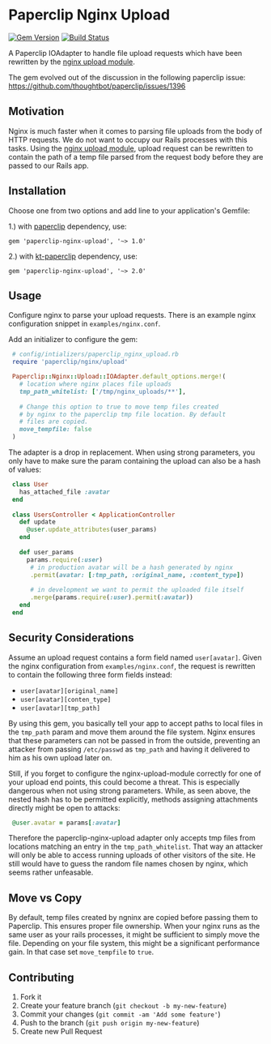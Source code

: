 # Paperclip Nginx Upload

[![Gem Version](https://badge.fury.io/rb/paperclip-nginx-upload.png)](http://badge.fury.io/rb/paperclip-nginx-upload)
[![Build Status](https://travis-ci.org/tf/paperclip-nginx-upload.png?branch=master)](https://travis-ci.org/tf/paperclip-nginx-upload)

A Paperclip IOAdapter to handle file upload requests which have been
rewritten by the
[nginx upload module](https://github.com/vkholodkov/nginx-upload-module).

The gem evolved out of the discussion in the following paperclip
issue:
https://github.com/thoughtbot/paperclip/issues/1396

## Motivation

Nginx is much faster when it comes to parsing file uploads from the
body of HTTP requests.  We do not want to occupy our Rails processes
with this tasks.  Using the
[nginx upload module](https://github.com/vkholodkov/nginx-upload-module),
upload request can be rewritten to contain the path of a temp file
parsed from the request body before they are passed to our Rails app.

## Installation

Choose one from two options and add line to your application's Gemfile:

1.) with [paperclip](https://github.com/thoughtbot/paperclip) dependency, use:

    gem 'paperclip-nginx-upload', '~> 1.0'

2.) with [kt-paperclip](https://github.com/kreeti/kt-paperclip) dependency, use:

    gem 'paperclip-nginx-upload', '~> 2.0' 

## Usage

Configure nginx to parse your upload requests. There is an example
nginx configuration snippet in `examples/nginx.conf`.

Add an initializer to configure the gem:

```ruby
 # config/intializers/paperclip_nginx_upload.rb
 require 'paperclip/nginx/upload'

 Paperclip::Nginx::Upload::IOAdapter.default_options.merge!(
   # location where nginx places file uploads
   tmp_path_whitelist: ['/tmp/nginx_uploads/**'],
   
   # Change this option to true to move temp files created 
   # by nginx to the paperclip tmp file location. By default
   # files are copied.
   move_tempfile: false
 )    
```

The adapter is a drop in replacement. When using strong parameters,
you only have to make sure the param containing the upload can also be
a hash of values:

```ruby
 class User
   has_attached_file :avatar
 end
 
 class UsersController < ApplicationController
   def update
     @user.update_attributes(user_params)
   end
 
   def user_params
     params.require(:user)
      # in production avatar will be a hash generated by nginx
      .permit(avatar: [:tmp_path, :original_name, :content_type])
    
      # in development we want to permit the uploaded file itself
      .merge(params.require(:user).permit(:avatar))
   end
 end
```

## Security Considerations

Assume an upload request contains a form field named
`user[avatar]`. Given the nginx configuration from
`examples/nginx.conf`, the request is rewritten to contain the
following three form fields instead:

* `user[avatar][original_name]`
* `user[avatar][conten_type]`
* `user[avatar][tmp_path]`

By using this gem, you basically tell your app to accept paths to
local files in the `tmp_path` param and move them around the
file system. Nginx ensures that these parameters can not be passed in
from the outside, preventing an attacker from passing `/etc/passwd` as
`tmp_path` and having it delivered to him as his own upload
later on.

Still, if you forget to configure the nginx-upload-module correctly
for one of your upload end points, this could become a threat. This is
especially dangerous when not using strong parameters. While, as seen
above, the nested hash has to be permitted explicitly, methods
assigning attachments directly might be open to attacks:

```ruby
 @user.avatar = params[:avatar]
```

Therefore the paperclip-nginx-upload adapter only accepts tmp files
from locations matching an entry in the `tmp_path_whitelist`. That way
an attacker will only be able to access running uploads of other
visitors of the site. He still would have to guess the random file
names chosen by nginx, which seems rather unfeasable.

## Move vs Copy

By default, temp files created by ngninx are copied before passing
them to Paperclip. This ensures proper file ownership. When your nginx
runs as the same user as your rails processes, it might be sufficient
to simply move the file. Depending on your file system, this might be
a significant performance gain. In that case set `move_tempfile` to
`true`.

## Contributing

1. Fork it
2. Create your feature branch (`git checkout -b my-new-feature`)
3. Commit your changes (`git commit -am 'Add some feature'`)
4. Push to the branch (`git push origin my-new-feature`)
5. Create new Pull Request
